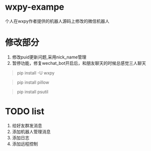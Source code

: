 # wxpy-exampe
个人在wxpy作者提供的机器人源码上修改的微信机器人

# 修改部分
1. 修改puid更新问题,采用nick_name管理
2. 暂停功能，修复wechat_bot开启后，和朋友聊天的时候总感觉三人聊天

>pip install -U wxpy

>pip install pillow

>pip install psutil

# TODO list

1. 给好友群发消息
2. 添加机器人管理消息
3. 添加日志
4. 添加远程控制

